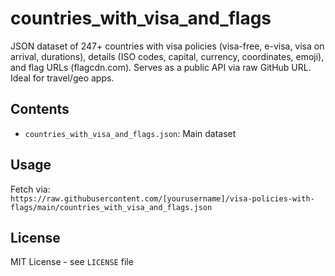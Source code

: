 # countries_with_visa_and_flags
JSON dataset of 247+ countries with visa policies (visa-free, e-visa, visa on arrival, durations), details (ISO codes, capital, currency, coordinates, emoji), and flag URLs (flagcdn.com). Serves as a public API via raw GitHub URL. Ideal for travel/geo apps.

## Contents
- `countries_with_visa_and_flags.json`: Main dataset

## Usage
Fetch via:  
`https://raw.githubusercontent.com/[yourusername]/visa-policies-with-flags/main/countries_with_visa_and_flags.json`

## License
MIT License - see `LICENSE` file
